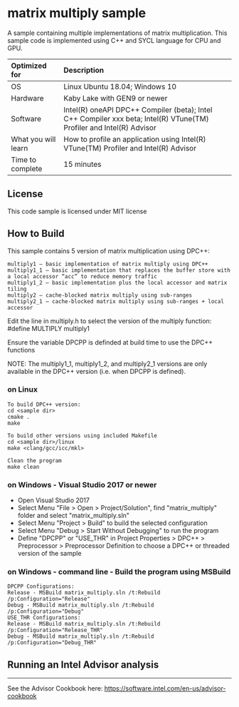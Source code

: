 # matrix multiply sample
A sample containing multiple implementations of matrix multiplication. This sample code is implemented using C++ and SYCL language for CPU and GPU. 
  
| Optimized for                       | Description
|:---                               |:---
| OS                                | Linux Ubuntu 18.04; Windows 10
| Hardware                          | Kaby Lake with GEN9 or newer
| Software                          | Intel(R) oneAPI DPC++ Compiler (beta); Intel C++ Compiler xxx beta; Intel(R) VTune(TM) Profiler and Intel(R) Advisor
| What you will learn               | How to profile an application using Intel(R) VTune(TM) Profiler and Intel(R) Advisor
| Time to complete                  | 15 minutes

 

## License  
This code sample is licensed under MIT license

## How to Build  

This sample contains 5 version of matrix multiplication using DPC++:

    multiply1 – basic implementation of matrix multiply using DPC++
    multiply1_1 – basic implementation that replaces the buffer store with a local accessor “acc” to reduce memory traffic
    multiply1_2 – basic implementation plus the local accessor and matrix tiling
    multiply2 – cache-blocked matrix multiply using sub-ranges
    multiply2_1 – cache-blocked matrix multiply using sub-ranges + local accessor

Edit the line in multiply.h to select the version of the multiply function:
#define MULTIPLY multiply1

Ensure the variable DPCPP is definded at build time to use the DPC++ functions

NOTE: The multiply1_1, multiply1_2, and multiply2_1 versions are only available in the DPC++ version (i.e. when DPCPP is defined).

### on Linux  
	To build DPC++ version:
	cd <sample dir>
	cmake .
	make 
	
	To build other versions using included Makefile
	cd <sample dir>/linux
	make <clang/gcc/icc/mkl>

    Clean the program  
    make clean  

### on Windows - Visual Studio 2017 or newer
   * Open Visual Studio 2017
   * Select Menu "File > Open > Project/Solution", find "matrix_multiply" folder and select "matrix_multiply.sln"
   * Select Menu "Project > Build" to build the selected configuration
   * Select Menu "Debug > Start Without Debugging" to run the program
   * Define "DPCPP" or "USE_THR" in Project Properties > DPC++ > Preprocessor > Preprocessor Definition to choose a DPC++ or threaded version of the sample

### on Windows - command line - Build the program using MSBuild
    DPCPP Configurations:
    Release - MSBuild matrix_multiply.sln /t:Rebuild /p:Configuration="Release"
    Debug - MSBuild matrix_multiply.sln /t:Rebuild /p:Configuration="Debug"
    USE_THR Configurations:
    Release - MSBuild matrix_multiply.sln /t:Rebuild /p:Configuration="Release_THR"
    Debug - MSBuild matrix_multiply.sln /t:Rebuild /p:Configuration="Debug_THR"   


## Running an Intel Advisor analysis
------------------------------------------

See the Advisor Cookbook here: https://software.intel.com/en-us/advisor-cookbook

